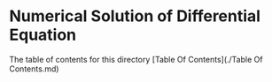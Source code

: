 # Numerical Solution of Differential Equation

The table of contents for this directory [Table Of Contents](./Table Of Contents.md)


